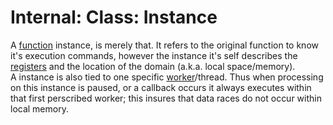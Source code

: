 # Internal: Class: Instance
A [function](./function.md) instance, is merely that. It refers to the original function to know it's execution commands, however the instance it's self describes the [registers](./register.md) and the location of the domain (a.k.a. local space/memory).  
A instance is also tied to one specific [worker](./worker.md)/thread. Thus when processing on this instance is paused, or a callback occurs it always executes within that first perscribed worker; this insures that data races do not occur within local memory.
